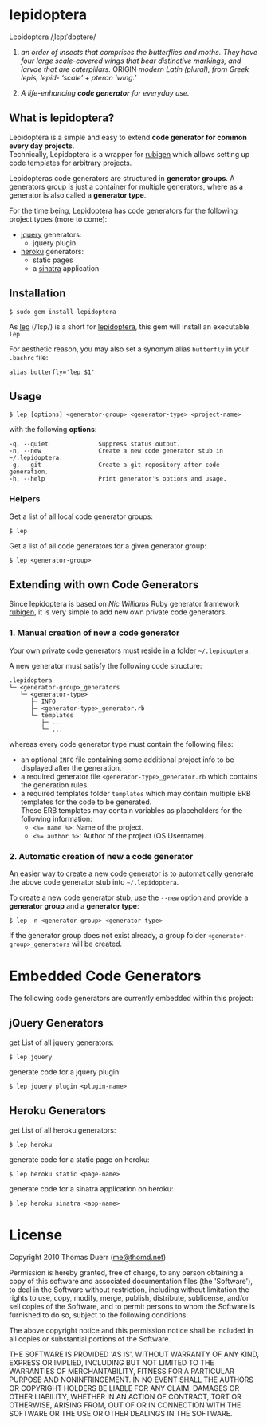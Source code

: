 lepidoptera
===========

Lepidoptera /ˌlɛpɪˈdɒptərə/

1. _an order of insects that comprises the butterflies and moths. They have four large scale-covered wings that bear distinctive markings, and larvae that are caterpillars._ ORIGIN _modern Latin (plural), from Greek lepis, lepid- ‘scale’ + pteron ‘wing.’_

2. _A life-enhancing __code generator__ for everyday use._

What is lepidoptera?
--------------------

Lepidoptera is a simple and easy to extend __code generator for common every day projects__.  
Technically, Lepidoptera is a wrapper for [rubigen][r] which allows setting up code templates for arbitrary projects.

Lepidopteras code generators are structured in __generator groups__. A generators group is just a container for multiple generators, where as a generator is also called a __generator type__.

For the time being, Lepidoptera has code generators for the following project types (more to come):

* [jquery][j] generators:
  * jquery plugin 
* [heroku][h] generators:
  * static pages 
  * a [sinatra][s] application

Installation
------------

    $ sudo gem install lepidoptera

As [lep][wiki-2] (/ˈlɛp/) is a short for [lepidoptera][wiki-1], this gem will install an executable `lep`

For aesthetic reason, you may also set a synonym alias `butterfly` in your `.bashrc` file:

    alias butterfly='lep $1'
    
Usage
-----

    $ lep [options] <generator-group> <generator-type> <project-name>

with the following __options__:

    -q, --quiet              Suppress status output.
    -n, --new                Create a new code generator stub in ~/.lepidoptera.
    -g, --git                Create a git repository after code generation.
    -h, --help               Print generator's options and usage.
 
### Helpers

Get a list of all local code generator groups:

    $ lep

Get a list of all code generators for a given generator group:

    $ lep <generator-group>

Extending with own Code Generators
----------------------------------

Since lepidoptera is based on _Nic Williams_ Ruby generator framework [rubigen][r], it is very simple to add new own private code generators.

### 1. Manual creation of new a code generator

Your own private code generators must reside in a folder `~/.lepidoptera`.

A new generator must satisfy the following code structure:

    .lepidoptera
    └─ <generator-group>_generators
       └─ <generator-type>
          ├─ INFO
          ├─ <generator-type>_generator.rb
          └─ templates
             ├─ ...
             └─ ...

whereas every code generator type must contain the following files:

* an optional `INFO` file containing some additional project info to be displayed after the generation.
* a required generator file `<generator-type>_generator.rb` which contains the generation rules.
* a required templates folder `templates` which may contain multiple ERB templates for the code to be generated.  
  These ERB templates may contain variables as placeholders for the following information:
  * `<%= name %>`: Name of the project.
  * `<%= author %>`: Author of the project (OS Username).

### 2. Automatic creation of new a code generator

An easier way to create a new code generator is to automatically generate the above code generator stub into `~/.lepidoptera`.

To create a new code generator stub, use the `--new` option and provide a __generator group__ and a __generator type__:

    $ lep -n <generator-group> <generator-type>
    
If the generator group does not exist already, a group folder `<generator-group>_generators` will be created.

Embedded Code Generators
========================

The following code generators are currently embedded within this project:
        
jQuery Generators
-----------------

get List of all jquery generators:

    $ lep jquery

generate code for a jquery plugin:

    $ lep jquery plugin <plugin-name>

Heroku Generators
-----------------

get List of all heroku generators:

    $ lep heroku

generate code for a static page on heroku:

    $ lep heroku static <page-name>
    
generate code for a sinatra application on heroku:

    $ lep heroku sinatra <app-name>

License
=======

Copyright 2010 Thomas Duerr (me@thomd.net)

Permission is hereby granted, free of charge, to any person obtaining
a copy of this software and associated documentation files (the
'Software'), to deal in the Software without restriction, including
without limitation the rights to use, copy, modify, merge, publish,
distribute, sublicense, and/or sell copies of the Software, and to
permit persons to whom the Software is furnished to do so, subject to
the following conditions:

The above copyright notice and this permission notice shall be
included in all copies or substantial portions of the Software.

THE SOFTWARE IS PROVIDED 'AS IS', WITHOUT WARRANTY OF ANY KIND,
EXPRESS OR IMPLIED, INCLUDING BUT NOT LIMITED TO THE WARRANTIES OF
MERCHANTABILITY, FITNESS FOR A PARTICULAR PURPOSE AND NONINFRINGEMENT.
IN NO EVENT SHALL THE AUTHORS OR COPYRIGHT HOLDERS BE LIABLE FOR ANY
CLAIM, DAMAGES OR OTHER LIABILITY, WHETHER IN AN ACTION OF CONTRACT,
TORT OR OTHERWISE, ARISING FROM, OUT OF OR IN CONNECTION WITH THE
SOFTWARE OR THE USE OR OTHER DEALINGS IN THE SOFTWARE.
    
    
[wiki-1]: http://en.wikipedia.org/wiki/Lepidoptera "Lepidoptera on Wiktionary"
[wiki-2]: http://en.wiktionary.org/wiki/lep "Lep on Wiktionary"
[j]: http://jquery.com/ "jQuery: The Write Less, Do More, JavaScript Library"
[h]: http://heroku.com/ "heroku | Ruby Cloud Platform as a Service"
[s]: http://www.sinatrarb.com/ "Sinatra"
[r]: http://rubigen.rubyforge.org/ "rubigen - Ruby Generator Framework"

